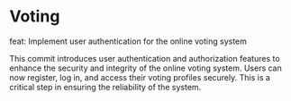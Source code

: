 # Voting
feat: Implement user authentication for the online voting system

This commit introduces user authentication and authorization features to enhance the security and integrity of the online voting system. Users can now register, log in, and access their voting profiles securely. This is a critical step in ensuring the reliability of the system.


